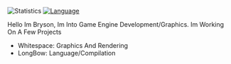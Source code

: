 ![Statistics](https://github-readme-stats.vercel.app/api?username=Bryson-C&show_icons=true&theme=radical)
[![Language](https://github-readme-stats.vercel.app/api/top-langs/?username=Bryson-C)](https://github.com/anuraghazra/github-readme-stats)

Hello Im Bryson, Im Into Game Engine Development/Graphics.
Im Working On A Few Projects
 - Whitespace: Graphics And Rendering
 - LongBow: Language/Compilation



<!---
- 👋 Hi, I’m @Bryson-C
- 👀 I’m interested in ...
- 🌱 I’m currently learning ...
- 💞️ I’m looking to collaborate on ...
- 📫 How to reach me ...

Bryson-C/Bryson-C is a ✨ special ✨ repository because its `README.md` (this file) appears on your GitHub profile.
You can click the Preview link to take a look at your changes.
--->
